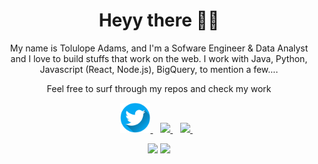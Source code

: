 <h1 align='center'>Heyy there 👋🏾</h1>

<p align='center'>My name is Tolulope Adams, and I'm a Sofware Engineer & Data Analyst and I love to build stuffs that work on the web. I work with Java, Python, Javascript (React, Node.js), BigQuery, to mention a few....</p>

<p align='center'>Feel free to surf through my repos and check my work</p>

<p align='center'>
  
  
<a href="https://twitter.com/thec0dec8ter" target="_blank">
  
  <img src="https://github.com/thec0dec8ter/thec0dec8ter/blob/main/twitter.png" style="width:48px; height:48px" />
</a>&nbsp;&nbsp;
  
<a href="https://www.linkedin.com/in/tolulope-adams/" target="_blank">
  <img src="https://img.shields.io/badge/linkedin-%230077B5.svg?&style=for-the-badge&logo=linkedin&logoColor=white" />
</a>&nbsp;&nbsp;
  
<a href="mailto:thec0dec8ter@gmail.com" target="_blank">
  <img src="https://img.shields.io/badge/email me-%23D14836.svg?&style=for-the-badge&logo=gmail&logoColor=white" />
</a>&nbsp;&nbsp;

  
  <p align = "center">
  <img src = "https://github-readme-stats.vercel.app/api?username=thec0dec8ter&show_icons=true&title_color=47ff78&text_color=efefed&icon_color=47ff78&bg_color=0b0b0c&line_height=27">
    
  <img src = "https://github-readme-stats.vercel.app/api/top-langs/?username=thec0dec8ter&title_color=47ff78&text_color=efefed&icon_color=47ff78&bg_color=0b0b0c&line_height=27">
</p>
</p>

<!-- https://github-readme-stats.vercel.app/api?username=thec0dec8ter&show_icons=true&title_color=edc00e&text_color=efefed&icon_color=edc00e&bg_color=0b0b0c&line_height=27
https://github-readme-stats.vercel.app/api?username=thec0dec8ter&show_icons=true&title_color=e7be1a&text_color=efefed&icon_color=e7be1a&bg_color=0b0b0c&line_height=27
https://github-readme-stats.vercel.app/api?username=thec0dec8ter&show_icons=true&title_color=69e78b&text_color=efefed&icon_color=69e78b&bg_color=0b0b0c&line_height=27-->
